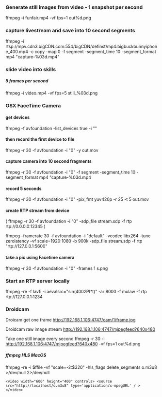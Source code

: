 ### Generate still images from video - 1 snapshot per second

ffmpeg -i funfair.mp4 -vf fps=1 out%d.png

### capture livestream and save into 10 second segments

ffmpeg -i rtsp://mpv.cdn3.bigCDN.com:554/bigCDN/definst/mp4:bigbuckbunnyiphone_400.mp4 -c copy -map 0 -f segment -segment_time 10 -segment_format mp4 "capture-%03d.mp4"

### slide video into skills

##### 5 frames per second
ffmpeg -i video.mp4 -vf fps=5 still_%03d.png

### OSX FaceTime Camera

#### get devices
ffmpeg -f avfoundation -list_devices true -i ""

#### then record the first device to file

ffmpeg -r 30 -f avfoundation -i "0" -y out.mov

#### capture camera into 10 second fragments

ffmpeg -r 30 -f avfoundation -i "0" -f segment -segment_time 10 -segment_format mp4 "capture-%03d.mp4

#### record 5 seconds

ffmpeg -r 30 -f avfoundation -i "0" -pix_fmt yuv420p -r 25 -t 5 out.mov

#### create RTP stream from device

( ffmpeg -r 30 -f avfoundation -i "0" -sdp_file stream.sdp -f rtp rtp://0.0.0.0:12345 ) 

ffmpeg -framerate 30 -f avfoundation -i "default" -vcodec libx264 -tune zerolatency -vf scale=1920:1080 -b 900k -sdp_file stream.sdp -f rtp "rtp://127.0.0.1:5600"

#### take a pic using Facetime camera

ffmpeg -r 30 -f avfoundation -i "0" -frames 1 s.png


### Start an RTP server locally

ffmpeg -re -f lavfi -i aevalsrc="sin(400*2*PI*t)" -ar 8000 -f mulaw -f rtp rtp://127.0.0.1:1234

### Droidcam
Droicam get one frame
http://192.168.1.106:4747/cam/1/frame.jpg

Droidcam raw image stream
http://192.168.1.106:4747/mjpegfeed?640x480

Take one still image every second
ffmpeg -r 30 -i http://192.168.1.106:4747/mjpegfeed?640x480 -vf fps=1 out%d.png

##### ffmpeg HLS MacOS

ffmpeg -re -i $ffile -vf "scale=-2:$320" -hls_flags delete_segments o.m3u8 >/dev/null 2>/dev/null

`<video width="600" height="400" controls>
<source src="http://localhost/o.m3u8" type='application/x-mpegURL' / >
</video>`